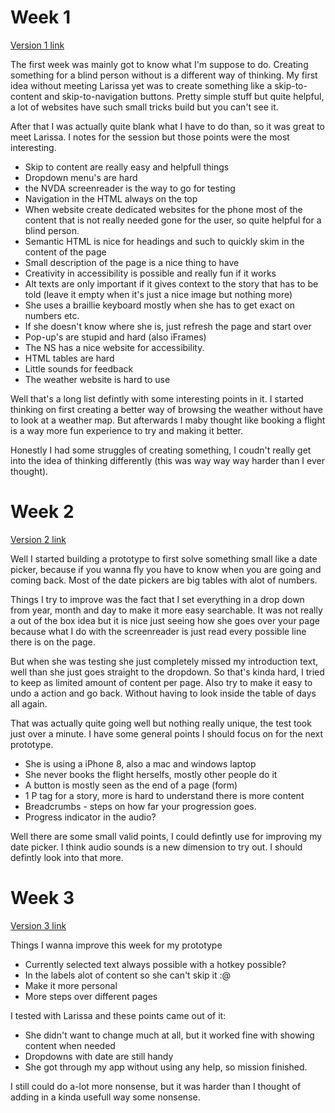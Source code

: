 # Week 1

[Version 1 link](https://denniswegereef.github.io/web-design-1819/version-1/)

The first week was mainly got to know what I'm suppose to do. Creating something for a blind person without is a different way of thinking. My first idea without meeting Larissa yet was to create something like a skip-to-content and skip-to-navigation buttons. Pretty simple stuff but quite helpful, a lot of websites have such small tricks build but you can't see it.

After that I was actually quite blank what I have to do than, so it was great to meet Larissa.
I notes for the session but those points were the most interesting.

- Skip to content are really easy and helpfull things
- Dropdown menu's are hard
- the NVDA screenreader is the way to go for testing
- Navigation in the HTML always on the top
- When website create dedicated websites for the phone most of the content that is not really needed gone for the user, so quite helpful for a blind person.
- Semantic HTML is nice for headings and such to quickly skim in the content of the page
- Small description of the page is a nice thing to have
- Creativity in accessibility is possible and really fun if it works
- Alt texts are only important if it gives context to the story that has to be told (leave it empty when it's just a nice image but nothing more)
- She uses a braillie keyboard mostly when she has to get exact on numbers etc.
- If she doesn't know where she is, just refresh the page and start over
- Pop-up's are stupid and hard (also iFrames)
- The NS has a nice website for accessibility.
- HTML tables are hard
- Little sounds for feedback
- The weather website is hard to use

Well that's a long list defintly with some interesting points in it.
I started thinking on first creating a better way of browsing the weather without have to look at a weather map.
But afterwards I maby thought like booking a flight is a way more fun experience to try and making it better.

Honestly I had some struggles of creating something, I coudn't really get into the idea of thinking differently (this was way way way harder than I ever thought).

# Week 2

[Version 2 link](https://denniswegereef.github.io/web-design-1819/version-2/)

Well I started building a prototype to first solve something small like a date picker, because if you wanna fly you have to know when you are going and coming back. Most of the date pickers are big tables with alot of numbers.

Things I try to improve was the fact that I set everything in a drop down from year, month and day to make it more easy searchable. It was not really a out of the box idea but it is nice just seeing how she goes over your page because what I do with the screenreader is just read every possible line there is on the page.

But when she was testing she just completely missed my introduction text, well than she just goes straight to the dropdown. So that's kinda hard, I tried to keep as limited amount of content per page. Also try to make it easy to undo a action and go back. Without having to look inside the table of days all again.

That was actually quite going well but nothing really unique, the test took just over a minute. I have some general points I should focus on for the next prototype.

- She is using a iPhone 8, also a mac and windows laptop
- She never books the flight herselfs, mostly other people do it
- A button is mostly seen as the end of a page (form)
- 1 P tag for a story, more is hard to understand there is more content
- Breadcrumbs - steps on how far your progression goes.
- Progress indicator in the audio?

Well there are some small valid points, I could defintly use for improving my date picker. I think audio sounds is a new dimension to try out. I should defintly look into that more.

# Week 3

[Version 3 link](https://denniswegereef.github.io/web-design-1819/version-3/)

Things I wanna improve this week for my prototype

- Currently selected text always possible with a hotkey possible?
- In the labels alot of content so she can't skip it :@
- Make it more personal
- More steps over different pages

I tested with Larissa and these points came out of it:

- She didn't want to change much at all, but it worked fine with showing content when needed
- Dropdowns with date are still handy
- She got through my app without using any help, so mission finished.

I still could do a-lot more nonsense, but it was harder than I thought of adding in a kinda usefull way some nonsense.
